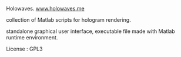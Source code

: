 Holowaves. www.holowaves.me

collection of Matlab scripts for hologram rendering.

standalone graphical user interface, executable file made with Matlab runtime environment.

License : GPL3
